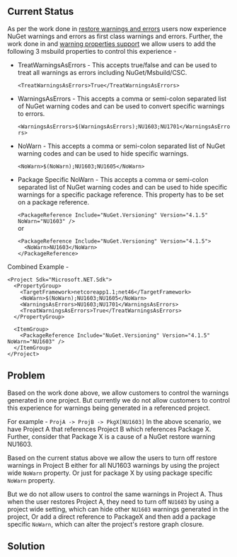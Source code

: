 ## Current Status
As per the work done in [restore warnings and errors](https://github.com/NuGet/Home/wiki/Restore-errors-and-warnings) users now experience NuGet warnings and errors as first class warnings and errors. Further, the work done in and [warning properties support](https://github.com/NuGet/Home/wiki/Improved-NuGet-warnings) we allow users to add the following 3 msbuild properties to control this experience -

* TreatWarningsAsErrors - This accepts true/false and can be used to treat all warnings as errors including NuGet/Msbuild/CSC.

  `<TreatWarningsAsErrors>True</TreatWarningsAsErrors>`

* WarningsAsErrors - This accepts a comma or semi-colon separated list of NuGet warning codes and can be used to convert specific warnings to errors.

  `<WarningsAsErrors>$(WarningsAsErrors);NU1603;NU1701</WarningsAsErrors>`

* NoWarn - This accepts a comma or semi-colon separated list of NuGet warning codes and can be used to hide specific warnings.

  `<NoWarn>$(NoWarn);NU1603;NU1605</NoWarn>`

* Package Specific NoWarn - This accepts a comma or semi-colon separated list of NuGet warning codes and can be used to hide specific warnings for a specific package reference. This property has to be set on a package reference.

  `<PackageReference Include="NuGet.Versioning" Version="4.1.5" NoWarn="NU1603" />`
  <br/>   or<br/>
  ```
  <PackageReference Include="NuGet.Versioning" Version="4.1.5">
    <NoWarn>NU1603</NoWarn>
  </PackageReference>
  ```


Combined Example - 
```
<Project Sdk="Microsoft.NET.Sdk">
  <PropertyGroup>
    <TargetFramework>netcoreapp1.1;net46</TargetFramework>
    <NoWarn>$(NoWarn);NU1603;NU1605</NoWarn>
    <WarningsAsErrors>NU1603;NU1701</WarningsAsErrors>
    <TreatWarningsAsErrors>True</TreatWarningsAsErrors>
  </PropertyGroup>

  <ItemGroup>
    <PackageReference Include="NuGet.Versioning" Version="4.1.5" NoWarn="NU1603" />
  </ItemGroup>
</Project>
```

## Problem
Based on the work done above, we allow customers to control the warnings generated in one project. But currently we do not allow customers to control this experience for warnings being generated in a referenced project.

For example - `ProjA -> ProjB -> PkgX[NU1603]`
In the above scenario, we have Project A that references Project B which references Package X. Further, consider that Package X is a cause of a NuGet restore warning NU1603.

Based on the current status above we allow the users to turn off restore warnings in Project B either for all NU1603 warnings by using the project wide `NoWarn` property. Or just for package X by using package specific `NoWarn` property.

But we do not allow users to control the same warnings in Project A. Thus when the user restores Project A, they need to turn off `NU1603` by using a project wide setting, which can hide other `NU1603` warnings generated in the project, Or add a direct reference to PackageX and then add a package specific `NoWarn`, which can alter the project's restore graph closure.

## Solution
